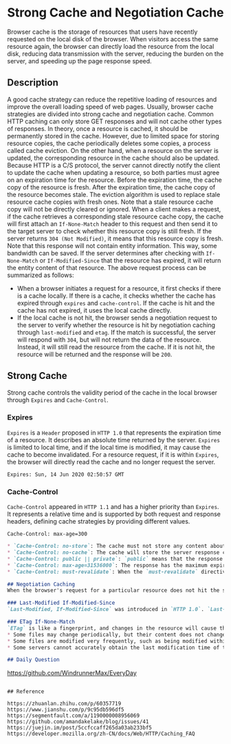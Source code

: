 # Strong Cache and Negotiation Cache
Browser cache is the storage of resources that users have recently requested on the local disk of the browser. When visitors access the same resource again, the browser can directly load the resource from the local disk, reducing data transmission with the server, reducing the burden on the server, and speeding up the page response speed.

## Description
A good cache strategy can reduce the repetitive loading of resources and improve the overall loading speed of web pages. Usually, browser cache strategies are divided into strong cache and negotiation cache. Common HTTP caching can only store GET responses and will not cache other types of responses.
In theory, once a resource is cached, it should be permanently stored in the cache. However, due to limited space for storing resource copies, the cache periodically deletes some copies, a process called cache eviction. On the other hand, when a resource on the server is updated, the corresponding resource in the cache should also be updated. Because HTTP is a C/S protocol, the server cannot directly notify the client to update the cache when updating a resource, so both parties must agree on an expiration time for the resource. Before the expiration time, the cache copy of the resource is fresh. After the expiration time, the cache copy of the resource becomes stale. The eviction algorithm is used to replace stale resource cache copies with fresh ones. Note that a stale resource cache copy will not be directly cleared or ignored. When a client makes a request, if the cache retrieves a corresponding stale resource cache copy, the cache will first attach an `If-None-Match` header to this request and then send it to the target server to check whether this resource copy is still fresh. If the server returns `304 (Not Modified)`, it means that this resource copy is fresh. Note that this response will not contain entity information. This way, some bandwidth can be saved. If the server determines after checking with `If-None-Match` or `If-Modified-Since` that the resource has expired, it will return the entity content of that resource. The above request process can be summarized as follows:

- When a browser initiates a request for a resource, it first checks if there is a cache locally. If there is a cache, it checks whether the cache has expired through `expires` and `cache-control`. If the cache is hit and the cache has not expired, it uses the local cache directly.
- If the local cache is not hit, the browser sends a negotiation request to the server to verify whether the resource is hit by negotiation caching through `last-modified` and `etag`. If the match is successful, the server will respond with `304`, but will not return the data of the resource. Instead, it will still read the resource from the cache. If it is not hit, the resource will be returned and the response will be `200`.

## Strong Cache
Strong cache controls the validity period of the cache in the local browser through `Expires` and `Cache-Control`.

### Expires
`Expires` is a `Header` proposed in `HTTP 1.0` that represents the expiration time of a resource. It describes an absolute time returned by the server. `Expires` is limited to local time, and if the local time is modified, it may cause the cache to become invalidated. For a resource request, if it is within `Expires`, the browser will directly read the cache and no longer request the server.

```
Expires: Sun, 14 Jun 2020 02:50:57 GMT
```

### Cache-Control
`Cache-Control` appeared in `HTTP 1.1` and has a higher priority than `Expires`. It represents a relative time and is supported by both request and response headers, defining cache strategies by providing different values.

```
Cache-Control: max-age=300
```

```markdown
* `Cache-Control: no-store`: The cache must not store any content about the client request and server response. Each request initiated by the client will download the complete response content.
* `Cache-Control: no-cache`: The cache will store the server response content, but it cannot be provided to the browser until it is revalidated with the server for freshness. In simple terms, the browser will cache the server's response resources, but on each request, the cache must assess the validity of the cached response with the server, negotiate if the cache is available, and determine whether to use local cached resources or server response resources based on the response being `304` or `200`.
* `Cache-Control: public || private`: `public` means that the response can be cached by any intermediary such as an intermediate proxy, `CDN`, etc. The default response is `private`, where `private` means that the response is exclusive, and intermediaries cannot cache this response. This response can only be applied to the browser's private cache.
* `Cache-Control: max-age=31536000`: The response has the maximum expiration time, and the directive is `max-age=<seconds>`, indicating the maximum time the resource can be cached to remain fresh. `max-age` is the number of seconds from the time the request is initiated.
* `Cache-Control: must-revalidate`: When the `must-revalidate` directive is used, it means that when the cache considers using a stale resource, it must first validate its status. Expired caches will not be used. In normal circumstances, it is not necessary to use this directive because in the case of expired strong cache, negotiation caching will occur. However, the `HTTP` specification allows clients to use expired caches directly in certain special circumstances, such as when the validation request fails or when configuring special directives such as `stale-while-revalidate`, `stale-if-error`, etc. The `must-revalidate` directive requires the cache to revalidate under any circumstances after expiration.

## Negotiation Caching
When the browser's request for a particular resource does not hit the strong cache, it sends a request to the server to verify whether the negotiation cache is hit. If the negotiation cache is hit, the response to the request is `304 (Not Modified)`, and no entity data is carried. If it is not hit, it returns `200` and carries the resource entity data. Negotiation caching uses the pair of `Last-Modified, If-Modified-Since` and `ETag, If-None-Match` to manage it.

### Last-Modified If-Modified-Since
`Last-Modified, If-Modified-Since` was introduced in `HTTP 1.0`. `Last-Modified` represents the last modification date of the local file. The browser will add `If-Modified-Since` in the request header, which is the value of the last response's `Last-Modified`, to ask the server if there have been updates to the resource since that date. If there have been updates, the new resource will be sent back. However, if the cached file is opened locally, it will cause the `Last-Modified` to be modified. Therefore, `ETag` appeared in `HTTP 1.1`.

### ETag If-None-Match
`ETag` is like a fingerprint, and changes in the resource will cause the `ETag` to change, regardless of the last modification time. `ETag` can ensure that each resource is unique. The request header field `If-None-Match` will send the last returned `ETag` to the server, asking if the `ETag` of the resource has been updated. If it has changed, a new resource will be sent back. The priority of `ETag` is higher than `Last-Modified`. The specific use of `ETag` is mainly considered in the following situations:
* Some files may change periodically, but their content does not change, such as only the modification time changes. In this case, we do not want the client to think that the file has been modified and re-`GET`.
* Some files are modified very frequently, such as being modified within seconds, for example, `N` times in `1s`. `If-Modified-Since` can only check the granularity of seconds, and cannot detect such frequent modifications.
* Some servers cannot accurately obtain the last modification time of the file.

## Daily Question

```
https://github.com/WindrunnerMax/EveryDay
```

## Reference
```

```
https://zhuanlan.zhihu.com/p/60357719
https://www.jianshu.com/p/9c95db596df5
https://segmentfault.com/a/1190000008956069
https://github.com/amandakelake/blog/issues/41
https://juejin.im/post/5ccfccaff265da03ab233bf5
https://developer.mozilla.org/zh-CN/docs/Web/HTTP/Caching_FAQ
```